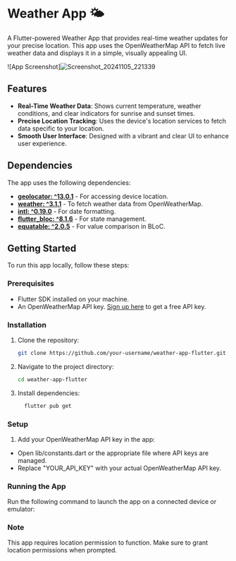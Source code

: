 # Weather App 🌤️

A Flutter-powered Weather App that provides real-time weather updates for your precise location. This app uses the OpenWeatherMap API to fetch live weather data and displays it in a simple, visually appealing UI.

![App Screenshot]![Screenshot_20241105_221339](https://github.com/user-attachments/assets/fa2787ee-96ec-4a38-a1f4-b945d8b16082)

## Features
- **Real-Time Weather Data**: Shows current temperature, weather conditions, and clear indicators for sunrise and sunset times.
- **Precise Location Tracking**: Uses the device's location services to fetch data specific to your location.
- **Smooth User Interface**: Designed with a vibrant and clear UI to enhance user experience.

## Dependencies
The app uses the following dependencies:
- **[geolocator: ^13.0.1](https://pub.dev/packages/geolocator)** - For accessing device location.
- **[weather: ^3.1.1](https://pub.dev/packages/weather)** - To fetch weather data from OpenWeatherMap.
- **[intl: ^0.19.0](https://pub.dev/packages/intl)** - For date formatting.
- **[flutter_bloc: ^8.1.6](https://pub.dev/packages/flutter_bloc)** - For state management.
- **[equatable: ^2.0.5](https://pub.dev/packages/equatable)** - For value comparison in BLoC.

## Getting Started
To run this app locally, follow these steps:

### Prerequisites
- Flutter SDK installed on your machine.
- An OpenWeatherMap API key. [Sign up here](https://home.openweathermap.org/users/sign_up) to get a free API key.
### Installation
1. Clone the repository:
   ```bash
   git clone https://github.com/your-username/weather-app-flutter.git

2. Navigate to the project directory:
   ```bash
   cd weather-app-flutter
   
4. Install dependencies:
   ```bash
     flutter pub get

### Setup

1. Add your OpenWeatherMap API key in the app:
- Open lib/constants.dart or the appropriate file where API keys are managed.
- Replace "YOUR_API_KEY" with your actual OpenWeatherMap API key.

### Running the App
Run the following command to launch the app on a connected device or emulator:

### Note
This app requires location permission to function. Make sure to grant location permissions when prompted.


